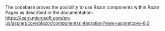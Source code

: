 The codebase proves the posibility to use Razor components within Razor Pages as described in the documentation: <br>
https://learn.microsoft.com/en-us/aspnet/core/blazor/components/integration?view=aspnetcore-8.0
